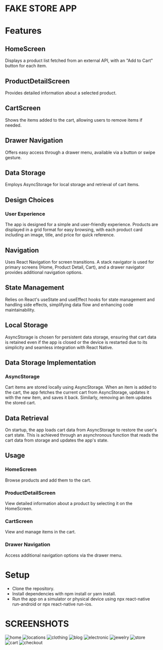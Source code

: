# FAKE STORE APP

# Features

## HomeScreen

Displays a product list fetched from an external API, with an "Add to Cart" button for each item.

## ProductDetailScreen

Provides detailed information about a selected product.

## CartScreen

Shows the items added to the cart, allowing users to remove items if needed.

## Drawer Navigation

Offers easy access through a drawer menu, available via a button or swipe gesture.

## Data Storage

Employs AsyncStorage for local storage and retrieval of cart items.

## Design Choices

### User Experience

The app is designed for a simple and user-friendly experience. Products are displayed in a grid format for easy browsing, with each product card including an image, title, and price for quick reference.

## Navigation

Uses React Navigation for screen transitions. A stack navigator is used for primary screens (Home, Product Detail, Cart), and a drawer navigator provides additional navigation options.

## State Management

Relies on React's useState and useEffect hooks for state management and handling side effects, simplifying data flow and enhancing code maintainability.

## Local Storage

AsyncStorage is chosen for persistent data storage, ensuring that cart data is retained even if the app is closed or the device is restarted due to its simplicity and seamless integration with React Native.

## Data Storage Implementation

### AsyncStorage

Cart items are stored locally using AsyncStorage. When an item is added to the cart, the app fetches the current cart from AsyncStorage, updates it with the new item, and saves it back. Similarly, removing an item updates the stored cart.

## Data Retrieval

On startup, the app loads cart data from AsyncStorage to restore the user's cart state. This is achieved through an asynchronous function that reads the cart data from storage and updates the app's state.

## Usage

### HomeScreen

Browse products and add them to the cart.

### ProductDetailScreen

View detailed information about a product by selecting it on the HomeScreen.

### CartScreen

View and manage items in the cart.

### Drawer Navigation

Access additional navigation options via the drawer menu.

# Setup

- Clone the repository.
- Install dependencies with npm install or yarn install.
- Run the app on a simulator or physical device using npx react-native run-android or npx react-native run-ios.

# SCREENSHOTS

![home](./Fakestore/images/home.jpg)
![locations](./Fakestore/images/locations.jpg)
![clothing](./Fakestore/images/clothing.jpg)
![blog](./Fakestore/images/blog.jpg)
![electronic](./Fakestore/images/electronic.jpg)
![jewelry](./Fakestore/images/jewelry.jpg)
![store](./Fakestore/images/store.jpg)
![cart](./Fakestore/images/cart.jpg)
![checkout](./Fakestore/images/checkout.jpg)
